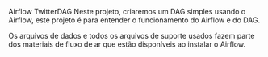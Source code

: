 Airflow TwitterDAG
Neste projeto, criaremos um DAG simples usando o Airflow, este projeto é para entender o funcionamento do Airflow e do DAG.

Os arquivos de dados e todos os arquivos de suporte usados fazem parte dos materiais de fluxo de ar que estão disponíveis ao instalar o Airflow.
